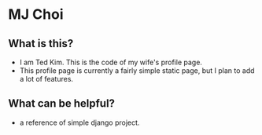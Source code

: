 # MJ Choi

## What is this?
* I am Ted Kim. This is the code of my wife's profile page.
* This profile page is currently a fairly simple static page, but I plan to add a lot of features.

## What can be helpful?
* a reference of simple django project.